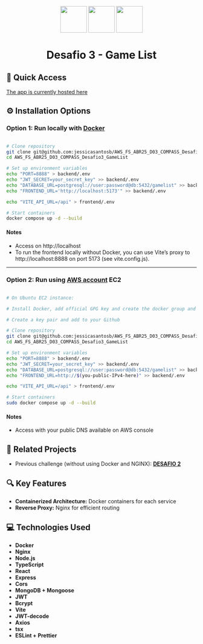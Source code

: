 <p align="center">
  <img src="https://img.icons8.com/color/48/docker.png" width="70"/>
  <img src="https://img.icons8.com/color/48/nginx.png" width="70"/>
  <img src="https://img.icons8.com/?size=100&id=e6uRfPIDgoXi&format=png&color=000000" width="70"/>
</p>

<h1 align="center">Desafio 3 - Game List</h1>

## 🚀 Quick Access

[The app is currently hosted here](http://ec2-3-132-237-48.us-east-2.compute.amazonaws.com/)

## ⚙️ Installation Options

### Option 1: Run locally with [Docker](https://docs.docker.com/get-started/)

```bash

# Clone repository
git clone git@github.com:jessicasantosb/AWS_FS_ABR25_D03_COMPASS_Desafio3_GameList.git
cd AWS_FS_ABR25_D03_COMPASS_Desafio3_GameList

# Set up environment variables
echo "PORT=8888" > backend/.env
echo "JWT_SECRET=your_secret_key" >> backend/.env
echo "DATABASE_URL=postgresql://user:password@db:5432/gamelist" >> backend/.env
echo "FRONTEND_URL='http://localhost:5173'" >> backend/.env

echo "VITE_API_URL=/api" > frontend/.env

# Start containers
docker compose up -d --build

```

#### Notes

- Access on http://localhost
- To run the frontend locally without Docker, you can use Vite’s proxy to http://localhost:8888 on port 5173 (see vite.config.js).

---

### Option 2: Run using [AWS account](https://aws.amazon.com/) EC2

```bash

# On Ubuntu EC2 instance:

# Install Docker, add official GPG key and create the docker group and add your user

# Create a key pair and add to your Github

# Clone repository
git clone git@github.com:jessicasantosb/AWS_FS_ABR25_D03_COMPASS_Desafio3_GameList.git
cd AWS_FS_ABR25_D03_COMPASS_Desafio3_GameList

# Set up environment variables
echo "PORT=8888" > backend/.env
echo "JWT_SECRET=your_secret_key" >> backend/.env
echo "DATABASE_URL=postgresql://user:password@db:5432/gamelist" >> backend/.env
echo "FRONTEND_URL=http://$(you-public-IPv4-here)" >> backend/.env

echo "VITE_API_URL=/api" > frontend/.env

# Start containers
sudo docker compose up -d --build

```

#### Notes

- Access with your public DNS available on AWS console

## 🔗 Related Projects

- Previous challenge (without using Docker and NGINX): **[DESAFIO 2](https://github.com/Giron-jpg/AWS_FS_ABR25_D02_COMPASS_Game_List)**

## 🔍 Key Features
- **Containerized Architecture:** Docker containers for each service
- **Reverse Proxy:** Nginx for efficient routing

## 💻 Technologies Used

- **Docker**
- **Nginx**
- **Node.js**
- **TypeScript**
- **React**
- **Express**
- **Cors**
- **MongoDB + Mongoose**
- **JWT**
- **Bcrypt**
- **Vite**
- **JWT-decode**
- **Axios**
- **tsx**
- **ESLint + Prettier**
